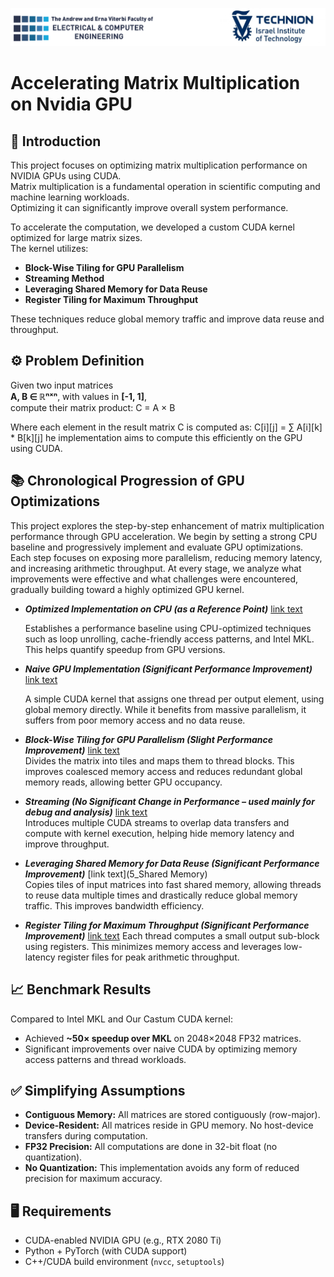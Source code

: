 ![Performance Plot](images/LOGOS.png)
# Accelerating Matrix Multiplication on Nvidia GPU

## 📌 Introduction

This project focuses on optimizing matrix multiplication performance on NVIDIA GPUs using CUDA.  
Matrix multiplication is a fundamental operation in scientific computing and machine learning workloads.  
Optimizing it can significantly improve overall system performance.

To accelerate the computation, we developed a custom CUDA kernel optimized for large matrix sizes.  
The kernel utilizes:

- **Block-Wise Tiling for GPU Parallelism**  
- **Streaming Method**  
- **Leveraging Shared Memory for Data Reuse**
- **Register Tiling for Maximum Throughput**

These techniques reduce global memory traffic and improve data reuse and throughput.

## ⚙️ Problem Definition

Given two input matrices  
**A, B ∈ ℝⁿˣⁿ**, with values in **[-1, 1]**,  
compute their matrix product: C = A × B

Where each element in the result matrix C is computed as: C[i][j] = ∑ A[i][k] * B[k][j]
he implementation aims to compute this efficiently on the GPU using CUDA.

## 📚 Chronological Progression of GPU Optimizations

This project explores the step-by-step enhancement of matrix multiplication performance through GPU acceleration. We begin by setting a strong CPU baseline and progressively implement and evaluate GPU optimizations. Each step focuses on exposing more parallelism, reducing memory latency, and increasing arithmetic throughput. At every stage, we analyze what improvements were effective and what challenges were encountered, gradually building toward a highly optimized GPU kernel.

- ***Optimized Implementation on CPU (as a Reference Point)*** [link text](1_MKL)

  Establishes a performance baseline using CPU-optimized techniques such as loop unrolling, cache-friendly access patterns, and Intel MKL. This helps quantify speedup from GPU versions.

- ***Naive GPU Implementation (Significant Performance Improvement)*** [link text](2_Naive_GPU_Imp)  

  A simple CUDA kernel that assigns one thread per output element, using global memory directly. While it benefits from massive parallelism, it suffers from poor memory access and no data reuse.

- ***Block-Wise Tiling for GPU Parallelism (Slight Performance Improvement)***  [link text](3_Block_Wise_Tilling)  
  Divides the matrix into tiles and maps them to thread blocks. This improves coalesced memory access and reduces redundant global memory reads, allowing better GPU occupancy.

- ***Streaming (No Significant Change in Performance – used mainly for debug and analysis)***  [link text](4_Streaming)     
  Introduces multiple CUDA streams to overlap data transfers and compute with kernel execution, helping hide memory latency and improve throughput.

- ***Leveraging Shared Memory for Data Reuse (Significant Performance Improvement)*** [link text](5_Shared Memory)  
  Copies tiles of input matrices into fast shared memory, allowing threads to reuse data multiple times and drastically reduce global memory traffic. This improves bandwidth efficiency.

- ***Register Tiling for Maximum Throughput (Significant Performance Improvement)***  [link text](6_Register_Tilling) 
  Each thread computes a small output sub-block using registers. This minimizes memory access and leverages low-latency register files for peak arithmetic throughput.

## 📈 Benchmark Results

Compared to Intel MKL and Our Castum CUDA kernel:
- Achieved **~50× speedup over MKL** on 2048×2048 FP32 matrices.
- Significant improvements over naive CUDA by optimizing memory access patterns and thread workloads.

## ✅ Simplifying Assumptions

- **Contiguous Memory:** All matrices are stored contiguously (row-major).
- **Device-Resident:** All matrices reside in GPU memory. No host-device transfers during computation.
- **FP32 Precision:** All computations are done in 32-bit float (no quantization).
- **No Quantization:** This implementation avoids any form of reduced precision for maximum accuracy.

## 🖥️ Requirements

- CUDA-enabled NVIDIA GPU (e.g., RTX 2080 Ti)
- Python + PyTorch (with CUDA support)
- C++/CUDA build environment (`nvcc`, `setuptools`)


